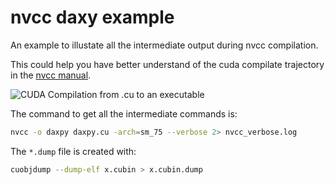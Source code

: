 # nvcc daxy example

An example to illustate all the intermediate output during nvcc compilation.

This could help you have better understand of the cuda compilate trajectory in the [nvcc manual](https://docs.nvidia.com/cuda/cuda-compiler-driver-nvcc/index.html#cuda-compilation-trajectory).

![CUDA Compilation from .cu to an executable](https://docs.nvidia.com/cuda/cuda-compiler-driver-nvcc/graphics/cuda-compilation-from-cu-to-executable.png)

The command to get all the intermediate commands is:

```bash
nvcc -o daxpy daxpy.cu -arch=sm_75 --verbose 2> nvcc_verbose.log
```

The `*.dump` file is created with:

```bash
cuobjdump --dump-elf x.cubin > x.cubin.dump
```
